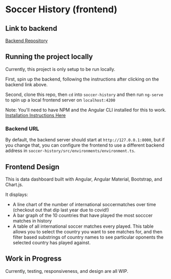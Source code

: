 # Soccer History (frontend)

## Link to backend

[Backend Repository](https://github.com/hainesconnor/soccer-history-backend)

## Running the project locally

Currently, this project is only setup to be run locally.

First, spin up the backend, following the instructions after clicking on the backend link above.

Second, clone this repo, then `cd` into `soccer-history` and then run `ng-serve` to spin up a local frontend server on `localhost:4200`

Note: You'll need to have NPM and the Angular CLI installed for this to work. [Installation Instructions Here](angular.io/guide/setup-local)

### Backend URL

By default, the backend server should start at `http://127.0.0.1:8000`, but if you change that, you can configure the frontend to use a different backend address in `soccer-history/src/environments/environment.ts`.

## Frontend Design

This is data dashboard built with Angular, Angular Material, Bootstrap, and Chart.js.

It displays:

- A line chart of the number of international soccermatches over time (checkout out that dip last year due to covid!)
- A bar graph of the 10 countries that have played the most socccer matches in history
- A table of all international soccer matches every played. This table allows you to select the country you want to see matches for, and then filter based substrings of country names to see particular oponents the selected country has played against.

## Work in Progress

Currently, testing, responsiveness, and design are all WIP.
